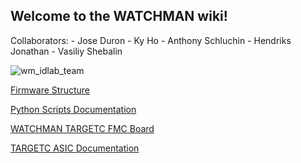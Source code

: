 ## Welcome to the WATCHMAN wiki!
Collaborators:  -
Jose Duron -
Ky Ho -
Anthony Schluchin -
Hendriks Jonathan - Vasiliy Shebalin

![wm_idlab_team](https://user-images.githubusercontent.com/40073656/46239999-9f211680-c33c-11e8-9efb-818d534a5cf7.jpg)

[Firmware Structure](https://github.com/WMidlab/WATCHMAN/wiki/Firmware-Structure)

[Python Scripts Documentation](https://github.com/WMidlab/WATCHMAN/wiki/Python-Scripts)

[WATCHMAN TARGETC FMC Board](https://github.com/WMidlab/WATCHMAN/wiki/TARGETC-FMC-Prototype-Board)

[TARGETC ASIC Documentation](https://github.com/WMidlab/WATCHMAN/wiki/TARGETC-ASIC-Documentation)
